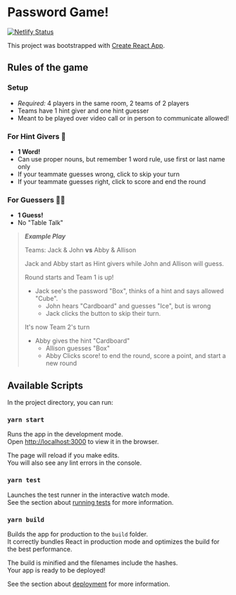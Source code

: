 # Password Game!

[![Netlify Status](https://api.netlify.com/api/v1/badges/f8c365c3-66b7-48c9-8443-dd0bee078062/deploy-status)](https://app.netlify.com/sites/password-game/deploys)

This project was bootstrapped with [Create React App](https://github.com/facebook/create-react-app).

## Rules of the game

### Setup

- _Required:_ 4 players in the same room, 2 teams of 2 players
- Teams have 1 hint giver and one hint guesser
- Meant to be played over video call or in person to communicate allowed!

### For Hint Givers 🤔

- **1 Word!**
- Can use proper nouns, but remember 1 word rule, use first or last name only
- If your teammate guesses wrong, click to skip your turn
- If your teammate guesses right, click to score and end the round

### For Guessers 🤷‍♂️

- **1 Guess!**
- No "Table Talk"

> **_Example Play_**
>
> Teams: Jack & John **vs** Abby & Allison
>
> Jack and Abby start as Hint givers while John and Allison will guess.
>
> Round starts and Team 1 is up!
>
> - Jack see's the password "Box", thinks of a hint and says allowed "Cube".
>   - John hears "Cardboard" and guesses "Ice", but is wrong
>   - Jack clicks the button to skip their turn.
>
> It's now Team 2's turn
>
> - Abby gives the hint "Cardboard"
>   - Allison guesses "Box"
>   - Abby Clicks score! to end the round, score a point, and start a new round

## Available Scripts

In the project directory, you can run:

### `yarn start`

Runs the app in the development mode.\
Open [http://localhost:3000](http://localhost:3000) to view it in the browser.

The page will reload if you make edits.\
You will also see any lint errors in the console.

### `yarn test`

Launches the test runner in the interactive watch mode.\
See the section about [running tests](https://facebook.github.io/create-react-app/docs/running-tests) for more information.

### `yarn build`

Builds the app for production to the `build` folder.\
It correctly bundles React in production mode and optimizes the build for the best performance.

The build is minified and the filenames include the hashes.\
Your app is ready to be deployed!

See the section about [deployment](https://facebook.github.io/create-react-app/docs/deployment) for more information.
